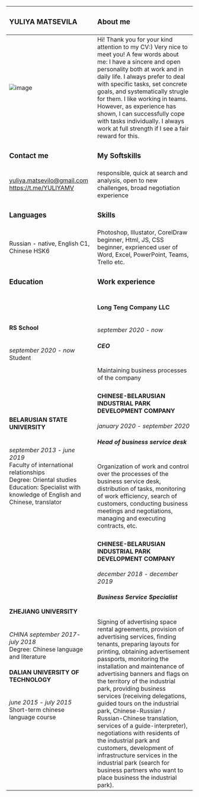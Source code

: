 
|<h3>YULIYA MATSEVILA</h3> | <h3>About me</h3> |
|:-------------------------|:------|
| ![image](https://sun9-36.userapi.com/impg/2CTPuEpS-m7q54n8BxwTzbZ-v2Nqzvl0oAMJng/_mRqNrdXa5U.jpg?size=200x0&quality=90&crop=0,0,944,1112&sign=e9fcd91fc4704cca4ccb2f5bd2a64356&ava=1)| Hi! Thank you for your kind attention to my CV:) Very nice to meet you! A few words about me: I have a sincere and open personality both at work and in daily life. I always prefer to deal with specific tasks, set concrete goals, and systematically strugle for them. I like working in teams. However, as experience has shown, I can successfully cope with tasks individually. I always work at full strength if I see a fair reward for this. |
| <h3>Contact me</h3>| <h3>My Softskills</h3>| 
|yuliya.matsevilo@gmail.com https://t.me/YULIYAMV| responsible, quick at search and analysis, open to new challenges, broad negotiation experience|
|<h3>Languages</h3>|<h3>Skills</h3>|
|Russian - native, English C1, Chinese HSK6| Photoshop, Illustator, CorelDraw beginner, Html, JS, CSS beginner, exprienced user of Word, Excel, PowerPoint, Teams, Trello etc.|
|<h3>Education</h3>|<h3>Work experience</h3>|
|<h4>RS School</h4> <br/>*september 2020 - now* <br/>Student|<h4>Long Teng Company LLC</h4><br/> *september 2020 - now* <br/><h5>CEO</h5> <br/>Maintaining business processes of the company|
|<h4>BELARUSIAN STATE UNIVERSITY</h4><br/> *september 2013 - june 2019* <br/>Faculty of international relationships <br/>Degree: Oriental studies <br/>Education: Specialist with knowledge of English and Chinese, translator|<h4>CHINESE-BELARUSIAN INDUSTRIAL PARK DEVELOPMENT COMPANY</h4> *january 2020 - september 2020* <h5>Head of business service desk</h5> <br/>Organization of work and control over the processes of the business service desk, distribution of tasks, monitoring of work efficiency, search of customers, conducting business meetings and negotiations, managing and executing contracts, etc.|
|<h4>ZHEJIANG UNIVERSITY</h4> <br/>*CHINA september 2017- july 2018* <br/>Degree: Chinese language and literature <br/><h4>DALIAN UNIVERSITY OF TECHNOLOGY</h4> <br/>*june 2015 - july 2015* <br/>Short-term chinese language course|<h4>CHINESE-BELARUSIAN INDUSTRIAL PARK DEVELOPMENT COMPANY</h4> *december 2018 - december 2019* <h5>Business Service Specialist</h5> <br/>Signing of advertising space rental agreements, provision of advertising services, finding tenants, preparing layouts for printing, obtaining advertisement passports, monitoring the installation and maintenance of advertising banners and flags on the territory of the industrial park, providing business services (receiving delegations, guided tours on the industrial park, Chinese-Russian / Russian-Chinese translation, services of a guide-interpreter), negotiations with residents of the industrial park and customers, development of infrastructure services in the industrial park (search for business partners who want to place business the industrial park).|
